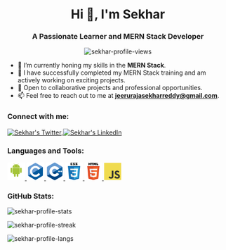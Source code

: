 <h1 align="center">Hi 👋, I'm Sekhar</h1>
<h3 align="center">A Passionate Learner and MERN Stack Developer</h3>

<p align="center">
  <img src="https://komarev.com/ghpvc/?username=sekhar-profile&label=Profile%20views&color=0e75b6&style=flat" alt="sekhar-profile-views" />
</p>

- 🌱 I’m currently honing my skills in the **MERN Stack**.
- 🚀 I have successfully completed my MERN Stack training and am actively working on exciting projects.
- 💼 Open to collaborative projects and professional opportunities.
- 📫 Feel free to reach out to me at **jeerurajasekharreddy@gmail.com**.

<h3 align="left">Connect with me:</h3>
<p align="left">
  <a href="https://twitter.com/@jar" target="blank">
    <img align="center" src="https://raw.githubusercontent.com/rahuldkjain/github-profile-readme-generator/master/src/images/icons/Social/twitter.svg" alt="Sekhar's Twitter" height="30" width="40" />
  </a>
  <a href="https://linkedin.com/in/jsekharreddy" target="blank">
    <img align="center" src="https://raw.githubusercontent.com/rahuldkjain/github-profile-readme-generator/master/src/images/icons/Social/linked-in-alt.svg" alt="Sekhar's LinkedIn" height="30" width="40" />
  </a>
</p>

<h3 align="left">Languages and Tools:</h3>
<p align="left">
  <a href="https://developer.android.com" target="_blank" rel="noreferrer">
    <img src="https://raw.githubusercontent.com/devicons/devicon/master/icons/android/android-original-wordmark.svg" alt="android" width="40" height="40"/>
  </a>
  <a href="https://www.cprogramming.com/" target="_blank" rel="noreferrer">
    <img src="https://raw.githubusercontent.com/devicons/devicon/master/icons/c/c-original.svg" alt="c" width="40" height="40"/>
  </a>
  <a href="https://www.w3schools.com/cpp/" target="_blank" rel="noreferrer">
    <img src="https://raw.githubusercontent.com/devicons/devicon/master/icons/cplusplus/cplusplus-original.svg" alt="cplusplus" width="40" height="40"/>
  </a>
  <a href="https://www.w3schools.com/css/" target="_blank" rel="noreferrer">
    <img src="https://raw.githubusercontent.com/devicons/devicon/master/icons/css3/css3-original-wordmark.svg" alt="css3" width="40" height="40"/>
  </a>
  <a href="https://www.w3.org/html/" target="_blank" rel="noreferrer">
    <img src="https://raw.githubusercontent.com/devicons/devicon/master/icons/html5/html5-original-wordmark.svg" alt="html5" width="40" height="40"/>
  </a>
  <a href="https://developer.mozilla.org/en-US/docs/Web/JavaScript" target="_blank" rel="noreferrer">
    <img src="https://raw.githubusercontent.com/devicons/devicon/master/icons/javascript/javascript-original.svg" alt="javascript" width="40" height="40"/>
  </a>
</p>

<h3 align="left">GitHub Stats:</h3>
<p align="left">
  <img src="https://github-readme-stats.vercel.app/api?username=sekhar-profile&show_icons=true&theme=radical" alt="sekhar-profile-stats" />
</p>
<p align="left">
  <img src="https://github-readme-streak-stats.herokuapp.com/?user=sekhar-profile&theme=radical" alt="sekhar-profile-streak" />
</p>
<p align="left">
  <img src="https://github-readme-stats.vercel.app/api/top-langs/?username=sekhar-profile&layout=compact&theme=radical" alt="sekhar-profile-langs" />
</p>
